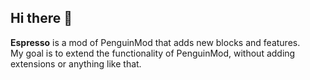 ## Hi there 👋
**Espresso** is a mod of PenguinMod that adds new blocks and features.   
My goal is to extend the functionality of PenguinMod, without adding extensions or anything like that.
